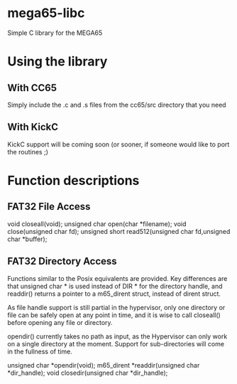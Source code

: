 # mega65-libc
Simple C library for the MEGA65

# Using the library

## With CC65

Simply include the .c and .s files from the cc65/src directory that you need 

## With KickC

KickC support will be coming soon (or sooner, if someone would like to port the routines ;)

# Function descriptions

## FAT32 File Access

void closeall(void);
unsigned char open(char *filename);
void close(unsigned char fd);
unsigned short read512(unsigned char fd,unsigned char *buffer);

## FAT32 Directory Access

Functions similar to the Posix equivalents are provided. Key differences are that unsigned char *
is used instead of DIR * for the directory handle, and readdir() returns a pointer to a m65_dirent struct,
instead of dirent struct.

As file handle support is still partial in the hypervisor, only one directory or file can be safely open at any
point in time, and it is wise to call closeall() before opening any file or directory.

opendir() currently takes no path as input, as the Hypervisor can only work on a single directory at the moment.
Support for sub-directories will come in the fullness of time.

unsigned char *opendir(void);
m65_dirent *readdir(unsigned char *dir_handle);
void closedir(unsigned char *dir_handle);

